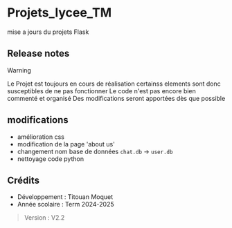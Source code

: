 # Projets_lycee_TM

mise a jours du projets Flask

## Release notes

> [!WARNING]
> Le Projet est toujours en cours de réalisation certainss elements sont donc susceptibles de ne pas fonctionner
> Le code n'est pas encore bien commenté et organisé
> Des modifications seront apportées dès que possible 

## modifications
- amélioration css 
- modification de la page 'about us'
- changement nom base de données `chat.db` -> `user.db`
- nettoyage code python 

## Crédits
- Développement : Titouan Moquet 
- Année scolaire : Term 2024-2025

> Version : V2.2 
